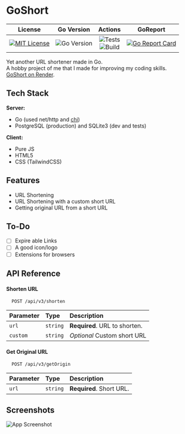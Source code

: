 
# GoShort
|                                                                     License                                                                     |                                                            Go Version                                                             |                                                                                                    Actions                                                                                                     |                                                                 GoReport                                                                 |
|:-----------------------------------------------------------------------------------------------------------------------------------------------:|:---------------------------------------------------------------------------------------------------------------------------------:|:--------------------------------------------------------------------------------------------------------------------------------------------------------------------------------------------------------------:|:----------------------------------------------------------------------------------------------------------------------------------------:|
| [![MIT License](https://img.shields.io/github/license/batt0s/goshort?style=flat-square)](https://github.com/batt0s/goshort/blob/master/LICENSE) | ![Go Version](https://img.shields.io/github/go-mod/go-version/batt0s/goshort/master?label=Go%20Version&logo=go&style=flat-square) | ![Tests]( https://img.shields.io/github/actions/workflow/status/batt0s/goshort/test.yml?branch=main)<br/> ![Build](https://img.shields.io/github/actions/workflow/status/batt0s/goshort/build.yml?branch=main) | [![Go Report Card](https://goreportcard.com/badge/github.com/batt0s/goshort)](https://goreportcard.com/report/github.com/batt0s/goshort) |

Yet another URL shortener made in Go. <br>
A hobby project of me that I made for improving my coding skills. <br>
[GoShort on Render](https://goshort.onrender.com/).


## Tech Stack

**Server:** 
- Go (used net/http and [chi](https://github.com/go-chi/chi))
- PostgreSQL (production) and SQLite3 (dev and tests)

**Client:** 
- Pure JS
- HTML5
- CSS (TailwindCSS)


## Features

- URL Shortening
- URL Shortening with a custom short URL
- Getting original URL from a short URL


## To-Do
- [ ] Expire able Links
- [ ] A good icon/logo
- [ ] Extensions for browsers

## API Reference

#### Shorten URL

```
  POST /api/v3/shorten
```

| Parameter | Type     | Description                   |
|:----------|:---------|:------------------------------|
| `url`     | `string` | **Required**. URL to shorten. |
| `custom`  | `string` | *Optional* Custom short URL   |



#### Get Original URL

```
  POST /api/v3/getOrigin
```


| Parameter | Type     | Description              |
|:----------|:---------|:-------------------------|
| `url`     | `string` | **Required**. Short URL. |


## Screenshots

![App Screenshot](https://i.imgur.com/9LqMBwu.png)
